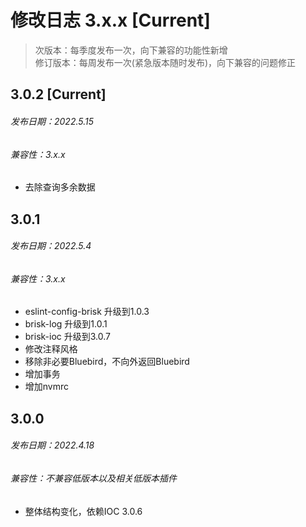 # 修改日志 3.x.x [Current]

> 次版本：每季度发布一次，向下兼容的功能性新增  
> 修订版本：每周发布一次(紧急版本随时发布)，向下兼容的问题修正

## 3.0.2 [Current] 
###### 发布日期：2022.5.15
###### 兼容性：3.x.x
+ 去除查询多余数据

## 3.0.1
###### 发布日期：2022.5.4
###### 兼容性：3.x.x
+ eslint-config-brisk 升级到1.0.3
+ brisk-log 升级到1.0.1
+ brisk-ioc 升级到3.0.7
+ 修改注释风格
+ 移除非必要Bluebird，不向外返回Bluebird
+ 增加事务
+ 增加nvmrc

## 3.0.0 
###### 发布日期：2022.4.18
###### 兼容性：不兼容低版本以及相关低版本插件
+ 整体结构变化，依赖IOC 3.0.6

